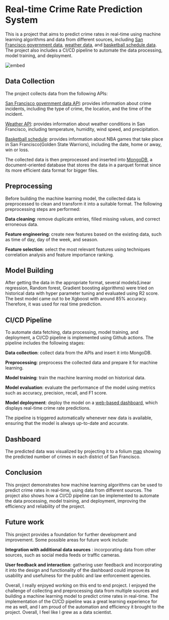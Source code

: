 # **Real-time Crime Rate Prediction System**


This is a project that aims to predict crime rates in real-time using machine learning algorithms and data from different sources, including [San Francisco government data](https://data.sfgov.org/Public-Safety/Police-Department-Incident-Reports-2018-to-Present/wg3w-h783), [weather data](https://dev.meteostat.net/python/), and [basketball schedule data](https://www.basketball-reference.com/). The project also includes a CI/CD pipeline to automate the data processing, model training, and deployment.


![embed](https://github.com/pjeena/Real-time-crime-rate-detection-using-CI-CD/blob/main/architecture.jpeg)


## **Data Collection**
The project collects data from the following APIs:

[San Francisco government data API](https://data.sfgov.org/Public-Safety/Police-Department-Incident-Reports-2018-to-Present/wg3w-h783): provides information about crime incidents, including the type of crime, the location, and the time of the incident.

[Weather API](https://dev.meteostat.net/python/): provides information about weather conditions in San Francisco, including temperature, humidity, wind speed, and precipitation.

[Basketball schedule](https://www.basketball-reference.com/): provides information about NBA games that take place in San Francisco(Golden State Warriors), including the date, home or away, win or loss.

The collected data is then preprocessed and inserted into [MongoDB](https://www.mongodb.com/), a document-oriented database that stores the data in a parquet format since its more efficient data format for bigger files. 



## **Preprocessing**

Before building the machine learning model, the collected data is preprocessed to clean and transform it into a suitable format. The following preprocessing steps are performed:

**Data cleaning**: remove duplicate entries, filled missing values, and correct erroneous data.

**Feature engineering**: create new features based on the existing data, such as time of day, day of the week, and season.

**Feature selection**: select the most relevant features using techniques correlation analysis and feature importance ranking.


## Model Building

After getting the data in the appropriate format, several models(Linear regression, Random forest, Gradient boosting algorithms) were tried on historical data with hyper parameter tuning and evaluated using R2 score. The best model came out to be Xgboost with around 85% accuracy. Therefore, it was used for real time prediction. 

## CI/CD Pipeline

To automate data fetching, data processing, model training, and deployment, a CI/CD pipeline is implemented using Github actions. The pipeline includes the following stages:

**Data collection**: collect data from the APIs and insert it into MongoDB.

**Preprocessing**: preprocess the collected data and prepare it for machine learning.

**Model training**: train the machine learning model on historical data.

**Model evaluation**: evaluate the performance of the model using metrics such as accuracy, precision, recall, and F1 score.

**Model deployment**: deploy the model on a [web-based dashboard](https://pjeena-real-time-crime-rate-detection-using-ci-cd-app-knxaip.streamlit.app/), which displays real-time crime rate predictions.


The pipeline is triggered automatically whenever new data is available, ensuring that the model is always up-to-date and accurate.

## Dashboard

The predicted data was visualized by projecting it to a folium [map](https://pjeena-real-time-crime-rate-detection-using-ci-cd-app-knxaip.streamlit.app/) showing the predicted number of crimes in each district of San Francisco. 


## Conclusion

This project demonstrates how machine learning algorithms can be used to predict crime rates in real-time, using data from different sources. The project also shows how a CI/CD pipeline can be implemented to automate the data processing, model training, and deployment, improving the efficiency and reliability of the project.

## Future work

This project provides a foundation for further development and improvement. Some possible areas for future work include:

**Integration with additional data sources** : incorporating data from other sources, such as social media feeds or traffic cameras.

**User feedback and interaction**: gathering user feedback and incorporating it into the design and functionality of the dashboard could improve its usability and usefulness for the public and law enforcement agencies.

Overall, I really enjoyed working on this end to end project. I enjoyed the challenge of collecting and preprocessing data from multiple sources and building a machine learning model to predict crime rates in real-time. The implementation of the CI/CD pipeline was a great learning experience for me as well, and I am proud of the automation and efficiency it brought to the project. Overall, I feel like I grew as a data scientist.

